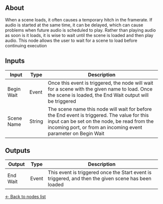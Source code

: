 ## About
When a scene loads, it often causes a temporary hitch in the framerate. If audio is started at the same time, it can be delayed, which can cause problems when future audio is scheduled to play. Rather than playing audio as soon is it loads, it is wise to wait until the scene is loaded and then play audio. This node allows the user to wait for a scene to load before continuing execution

## Inputs
Input | Type | Description
------------ | ------|-------
Begin Wait | Event | Once this event is triggered, the node will wait for a scene with the given name to load. Once the scene is loaded, the End Wait output will be triggered
Scene Name | String | The scene name this node will wait for before the End event is triggered. The value for this input can be set on the node, be read from the incoming port, or from an incoming event parameter on Begin Wait


## Outputs
Output | Type| Description
------------ | -------|------
End Wait | Event | This event is triggered once the Start event is triggered, and then the given scene has been loaded

[<- Back to nodes list](Nodes)
